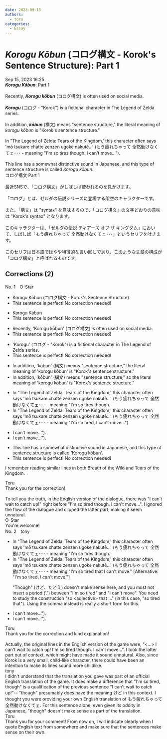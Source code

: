 ```yaml
---
date: 2023-09-15
authors:
  - toru
categories:
  - Essay
---
```


<h1 id="subject_show"><strong><em>Korogu Kōbun</strong></em> (コログ構文 - Korok's Sentence Structure): Part 1</h1>
<div class="date">Sep 15, 2023 16:25</div>
<div id="post"><div id="body_show_ori">
<strong><em>Korogu Kōbun</strong></em>: Part 1<br/><br/>Recently, <strong><em>Korogu kōbun</em></strong> (コログ構文) is often used on social media.<br/><br/><strong><em>Korogu</em></strong> (コログ - "Korok") is a fictional character in The Legend of Zelda series.<br/><br/>In addition, <strong><em>kōbun</em></strong> (構文) means "sentence structure," the literal meaning of <em>korogu kōbun</em> is "Korok's sentence structure."<br/><br/>In "The Legend of Zelda: Tears of the Kingdom,' this character often says 'mō tsukare chatte zenzen ugoke nakutē...' (もう疲れちゃって 全然動けなくてェ･･･ - meaning "I'm so tires though. I can't move...").<br/><br/>This line has a somewhat distinctive sound in Japanese, and this type of sentence structure is called <em>Korogu kōbun</em>.
</div></div>

<!-- more -->

<div id="post_ja"><div id="body_show_mo">
コログ構文 Part 1<br/><br/>最近SNSで、「コログ構文」がしばしば使われるのを見かけます。<br/><br/>「コログ」とは、ゼルダの伝説シリーズに登場する架空のキャラクターです。<br/><br/>また、「構文」は "syntax" を意味するので、「コログ構文」の文字どおりの意味は "Korok's syntax" となります。<br/><br/>このキャラクターは、「ゼルダの伝説  ティアーズ オブ ザ キングダム」において、しばしば「もう疲れちゃって 全然動けなくてェ･･･」というセリフを吐きます。<br/><br/>このセリフは日本語ではやや特徴的な言い回しであり、このような文章の構成が「コログ構文」と呼ばれるものです。
</div></div>

## Corrections (2)
<div id="block"><div class="first_name"> No. 1　<span class="just_name">O-Star</span></div><div id="block2">
<ul class="correction_field">
<li class="incorrect">Korogu Kōbun (コログ構文 - Korok's Sentence Structure)</li>
<li class="corrected perfect">This sentence is perfect! No correction needed!</li>
</ul>
<ul class="correction_field">
<li class="incorrect">Korogu Kōbun</li>
<li class="corrected perfect">This sentence is perfect! No correction needed!</li>
</ul>
<ul class="correction_field">
<li class="incorrect">Recently, 'Korogu kōbun' (コログ構文) is often used on social media.</li>
<li class="corrected perfect">This sentence is perfect! No correction needed!</li>
</ul>
<ul class="correction_field">
<li class="incorrect">'Korogu' (コログ - "Korok") is a fictional character in The Legend of Zelda series.</li>
<li class="corrected perfect">This sentence is perfect! No correction needed!</li>
</ul>
<ul class="correction_field">
<li class="incorrect">In addition, 'kōbun' (構文) means "sentence structure," the literal meaning of 'korogu kōbun' is "Korok's sentence structure."</li>
<li class="corrected correct">
In addition, 'kōbun' (構文) means "sentence structure,"<span class="f_bold"> so</span> the literal meaning of 'korogu kōbun' is "Korok's sentence structure."
</li>
</ul>
<ul class="correction_field">
<li class="incorrect">In "The Legend of Zelda: Tears of the Kingdom,' this character often says 'mō tsukare chatte zenzen ugoke nakutē...' (もう疲れちゃって 全然動けなくてェ･･･ - meaning "I'm so tires though.</li>
<li class="corrected correct">
In "The Legend of Zelda: Tears of the Kingdom,' this character often says 'mō tsukare chatte zenzen ugoke nakutē...' (もう疲れちゃって 全然動けなくてェ･･･ - meaning <span class="f_bold">"I'm so tired, I can't move...").</span>
</li>
</ul>
<ul class="correction_field">
<li class="incorrect">I can't move...").</li>
<li class="corrected correct">
<span class="sline"><span class="f_red">I can't move...").</span></span>
</li>
</ul>
<ul class="correction_field">
<li class="incorrect">This line has a somewhat distinctive sound in Japanese, and this type of sentence structure is called 'Korogu kōbun'.</li>
<li class="corrected perfect">This sentence is perfect! No correction needed!</li>
</ul>
<p class="comment_small">
 I remember reading similar lines in both Breath of the Wild and Tears of the Kingdom.
</p>

</div><div class="name"><span class="just_name">Toru</span><br>
Thank you for the correction!<br/><br/>To tell you the truth, in the English version of the dialogue, there was "I can't wait to catch up!" right before "I'm so tired though. I can't move...". I ignored the flow of the dialogue and clipped the latter part, making it seem unnatural.
</div>
<div class="name"><span class="just_name">O-Star</span><br>
You're welcome!
</div>
</div>
<div id="block"><div class="first_name"> No. 2　<span class="just_name">tony</span></div><div id="block2">
<ul class="correction_field">
<li class="incorrect">In "The Legend of Zelda: Tears of the Kingdom,' this character often says 'mō tsukare chatte zenzen ugoke nakutē...' (もう疲れちゃって 全然動けなくてェ･･･ - meaning "I'm so tires though.</li>
<li class="corrected correct">
In "The Legend of Zelda: Tears of the Kingdom,' this character often says 'mō tsukare chatte zenzen ugoke nakutē...' (もう疲れちゃって 全然動けなくてェ･･･ - meaning "I'm so tired <span class="f_red">that</span> I can't move." [Alternative: "I'm so tired, I can't move."]
<p class="correction_comment">"Though" (けど、たとえ) doesn't make sense here, and you must not insert a period ('.') between "I'm so tired" and "I can't move". You need to study the construction "so &lt;adjective&gt; that ..." (in this case, "so tired that"). Using the comma instead is really a short form for this.</p>
</li>
</ul>
<ul class="correction_field">
<li class="incorrect">I can't move...").</li>
<li class="corrected correct">
<span class="sline">I can't move...").</span>
</li>
</ul>
</div><div class="name"><span class="just_name">Toru</span><br>
Thank you for the correction and kind explanation!<br/><br/>Actually, the original lines in the English version of the game were, "&lt;...&gt; I can't wait to catch up! I'm so tired though. I can't move...". I took the latter part out of context, which might have made it sound unnatural. Also, since Korok is a very small, child-like character, there could have been an intention to make its lines sound more childlike.
</div>
<div class="name"><span class="just_name">tony</span><br>
I didn't understand that the translation you gave was part of an official English translation of the game. It does make a difference that "I'm so tired, though" is a qualification of the previous sentence "I can't wait to catch up!"-- "though" presumably does have the meaning けど in this context. I thought you were providing your own English translation of もう疲れちゃって 全然動けなくてェ. For this sentence alone, even given its oddity in Japanese, "though" doesn't make sense as part of the translation.
</div>
<div class="name"><span class="just_name">Toru</span><br>
Thank you for your comment! From now on, I will indicate clearly when I quote English text from somewhere and make sure that the sentences make sense on their own.
</div>
</div>
